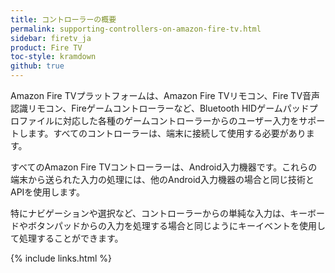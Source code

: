 ```yaml
---
title: コントローラーの概要
permalink: supporting-controllers-on-amazon-fire-tv.html
sidebar: firetv_ja
product: Fire TV
toc-style: kramdown
github: true
---
```


Amazon Fire TVプラットフォームは、Amazon Fire TVリモコン、Fire TV音声認識リモコン、Fireゲームコントローラーなど、Bluetooth HIDゲームパッドプロファイルに対応した各種のゲームコントローラーからのユーザー入力をサポートします。すべてのコントローラーは、端末に接続して使用する必要があります。

すべてのAmazon Fire TVコントローラーは、Android入力機器です。これらの端末から送られた入力の処理には、他のAndroid入力機器の場合と同じ技術とAPIを使用します。

特にナビゲーションや選択など、コントローラーからの単純な入力は、キーボードやボタンパッドからの入力を処理する場合と同じようにキーイベントを使用して処理することができます。


{% include links.html %}
